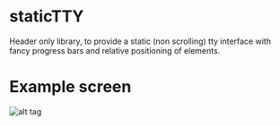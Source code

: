 # staticTTY
Header only library, to provide a static (non scrolling) tty interface with fancy progress bars and relative positioning of elements.

# Example screen
![alt tag](https://github.com/ComputationalRadiationPhysics/staticTTY/edit/master/ExampleScreen.png)
